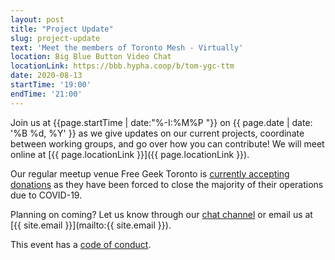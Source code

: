 ```yaml
---
layout: post
title: "Project Update"
slug: project-update
text: 'Meet the members of Toronto Mesh - Virtually'
location: Big Blue Button Video Chat
locationLink: https://bbb.hypha.coop/b/tom-ygc-ttm
date: 2020-08-13
startTime: '19:00'
endTime: '21:00'
---
```


Join us at {{page.startTime | date:"%-I:%M%P "}} on {{ page.date | date: '%B %d, %Y' }} as we  give updates on our current projects, coordinate between working groups, and go over how you can contribute!
We will meet online at [{{ page.locationLink }}]({{ page.locationLink }}).

Our regular meetup venue Free Geek Toronto is [currently accepting donations](https://www.freegeektoronto.org/donate/) as they have been forced to close the majority of their operations due to COVID-19.

Planning on coming? Let us know through our [chat channel](https://chat.tomesh.net/#/room/#tomesh:tomesh.net) or email us at [{{ site.email }}](mailto:{{ site.email }}).

This event has a [code of conduct](/code-of-conduct/).
